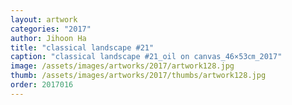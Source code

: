 ```yaml
---
layout: artwork
categories: "2017"
author: Jihoon Ha
title: "classical landscape #21"
caption: "classical landscape #21_oil on canvas_46×53㎝_2017"
image: /assets/images/artworks/2017/artwork128.jpg
thumb: /assets/images/artworks/2017/thumbs/artwork128.jpg
order: 2017016
---
```

